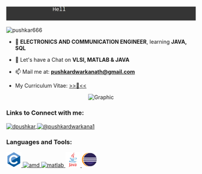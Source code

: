<p align="center"> 
    <img src="https://github.com/pushkar666/GRAPHICAL/blob/main/Animation.gif" alt="pushkar666" /> 
</p>

<p align="left"> 
    <img src="https://komarev.com/ghpvc/?username=pushkar666&label=Page%20views&color=13a4ba&style=for-the-badge&abbreviated=true" alt="pushkar666" /> 
</p>

- 📖 **ELECTRONICS AND COMMUNICATION ENGINEER**, learning **JAVA, SQL**

- 💬 Let's have a Chat on **VLSI, MATLAB & JAVA**

- 📫 Mail me at: **pushkardwarkanath@gmail.com**

- My Curriculum Vitae: [>>📄<<](https://drive.google.com/file/d/1dDFukQWV1yDaKY4kLR3OAVtIIzwVYWf0/view?usp=drive_link)

<p align="center">
    <img src="https://s3.ezgif.com/tmp/ezgif-3-9d5af03bcf.webp" alt="Graphic" />
</p>

<h3 align="left">Links to Connect with me:</h3>
<p align="left">
    <a href="https://www.linkedin.com/in/dpushkar" target="blank">
        <img align="center" src="https://raw.githubusercontent.com/rahuldkjain/github-profile-readme-generator/master/src/images/icons/Social/linked-in-alt.svg" alt="dpushkar" height="30" width="40" />
    </a>
    <a href="https://www.hackerrank.com/profile/pushkardwarkana1" target="blank">
        <img align="center" src="https://raw.githubusercontent.com/rahuldkjain/github-profile-readme-generator/master/src/images/icons/Social/hackerrank.svg" alt="@pushkardwarkana1" height="30" width="40" />
    </a>
</p>

<h3 align="left">Languages and Tools:</h3>
<p align="left">
    <a href="https://www.cprogramming.com/" target="_blank" rel="noreferrer"> 
        <img src="https://raw.githubusercontent.com/devicons/devicon/master/icons/c/c-original.svg" alt="c" width="40" height="40"/> 
    </a> 
    <a href="https://www.amd.com/en.html" target="_blank" rel="noreferrer"> 
        <img src="https://user-images.githubusercontent.com/48672827/57464068-a2a35580-72ae-11e9-9d52-7cadbf0cb940.png" alt="amd" width="40" height="40"/> 
    </a>  
    <a href="https://www.mathworks.com/" target="_blank" rel="noreferrer"> 
        <img src="https://upload.wikimedia.org/wikipedia/commons/2/21/Matlab_Logo.png" alt="matlab" width="40" height="40"/> 
    </a> 
    <a href="https://www.java.com/en/" target="_blank" rel="noreferrer"> 
        <img src="https://raw.githubusercontent.com/devicons/devicon/6910f0503efdd315c8f9b858234310c06e04d9c0/icons/java/java-original-wordmark.svg" alt="java" width="40" height="40"/> 
    </a> 
    <a href="https://www.eclipse.org/" target="_blank" rel="noreferrer"> 
        <img src="https://raw.githubusercontent.com/devicons/devicon/6910f0503efdd315c8f9b858234310c06e04d9c0/icons/eclipse/eclipse-original.svg" alt="eclipse" width="40" height="40"/> 
    </a>  
</p>
